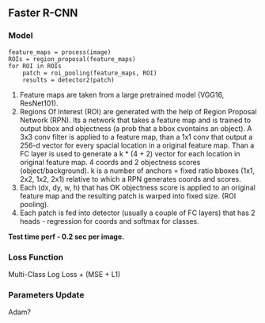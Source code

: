 ## Faster R-CNN

### Model

```
feature_maps = process(image)
ROIs = region_proposal(feature_maps)        
for ROI in ROIs
    patch = roi_pooling(feature_maps, ROI)
    results = detector2(patch)
```

1. Feature maps are taken from a large pretrained model (VGG16, ResNet101).
2. Regions Of Interest (ROI) are generated with the help of Region Proposal Network (RPN). Its a network that takes a feature map and is trained to
output bbox and objectness (a prob that a bbox cvontains an object). A 3x3 conv filter is applied to a feature map, than a 1x1 conv that output a 256-d vector for every spacial location in a original feature map. Than a FC layer is used to generate a k * (4 + 2) vector for each location in original feature map. 4 coords and 2 objectness scores (object/background). k is a number of anchors = fixed ratio bboxes (1x1, 2x2, 1x2, 2x1) relative to which a RPN generates coords and scores.
3. Each (dx, dy, w, h) that has OK objectness score is applied to an original feature map and the resulting patch is warped into fixed size. (ROI pooling).
4. Each patch is fed into detector (usually a couple of FC layers) that has 2 heads - regression for coords and softmax for classes.

**Test time perf - 0.2 sec per image.**

### Loss Function 

Multi-Class Log Loss + (MSE + L1)

### Parameters Update

Adam?
